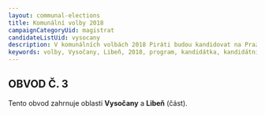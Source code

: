 ```yaml
---
layout: communal-elections
title: Komunální volby 2018
campaignCategoryUid: magistrat
candidateListUid: vysocany
description: V komunálních volbách 2018 Piráti budou kandidovat na Praze 9. Jak na magistrát, tak i na jednotlivé městské obvody. Prosazujeme transparentní veřejnou správu, participaci veřejnosti, férový přístup ke všem způsobům dopravy a politiku, která využívá možností technologií 21. století pro otevřenou a demokratickou společnost.
keywords: volby, Vysočany, Libeň, 2018, program, kandidátka, kandidátní listina, kandidáti, komunální volby
---
```


OBVOD Č. 3
----------

Tento obvod zahrnuje oblasti **Vysočany** a **Libeň** (část).